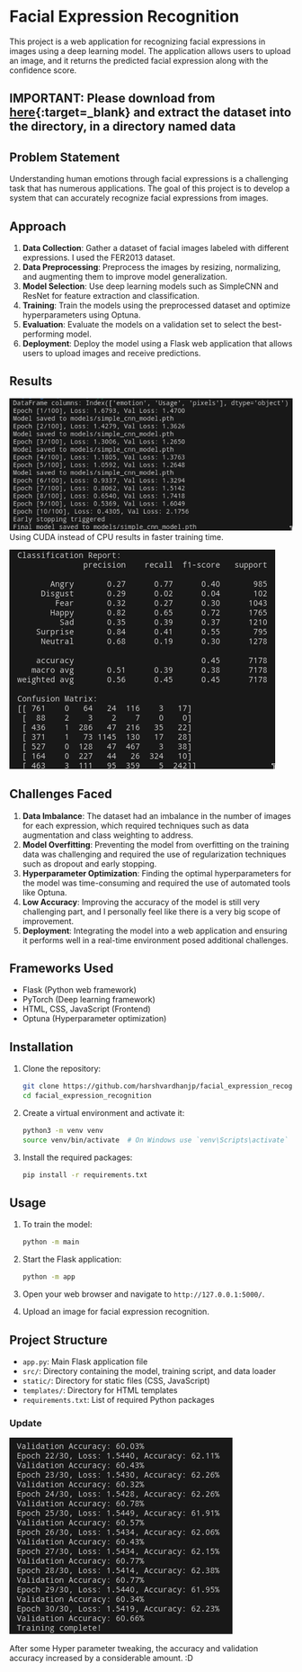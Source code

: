# Facial Expression Recognition

This project is a web application for recognizing facial expressions in images using a deep learning model. The application allows users to upload an image, and it returns the predicted facial expression along with the confidence score.

## IMPORTANT: **Please download from [here](https://drive.google.com/file/d/1hBmYouP9vpmBGGrCkv8Icv_PB48Cnrsh/view?usp=drive_link){:target=_blank} and extract the dataset into the directory, in a directory named data**

## Problem Statement

Understanding human emotions through facial expressions is a challenging task that has numerous applications. The goal of this project is to develop a system that can accurately recognize facial expressions from images.

## Approach

1. **Data Collection**: Gather a dataset of facial images labeled with different expressions. I used the FER2013 dataset.
2. **Data Preprocessing**: Preprocess the images by resizing, normalizing, and augmenting them to improve model generalization.
3. **Model Selection**: Use deep learning models such as SimpleCNN and ResNet for feature extraction and classification.
4. **Training**: Train the models using the preprocessed dataset and optimize hyperparameters using Optuna.
5. **Evaluation**: Evaluate the models on a validation set to select the best-performing model.
6. **Deployment**: Deploy the model using a Flask web application that allows users to upload images and receive predictions.

## Results

![Training Log](git-img/swappy-20241213-024501.png)
Using CUDA instead of CPU results in faster training time.

![Result Scores](git-img/swappy-20241213-023814.png)

## Challenges Faced

1. **Data Imbalance**: The dataset had an imbalance in the number of images for each expression, which required techniques such as data augmentation and class weighting to address.
2. **Model Overfitting**: Preventing the model from overfitting on the training data was challenging and required the use of regularization techniques such as dropout and early stopping.
3. **Hyperparameter Optimization**: Finding the optimal hyperparameters for the model was time-consuming and required the use of automated tools like Optuna.
4. **Low Accuracy**: Improving the accuracy of the model is still very challenging part, and I personally feel like there is a very big scope of improvement.
5. **Deployment**: Integrating the model into a web application and ensuring it performs well in a real-time environment posed additional challenges.

## Frameworks Used

- Flask (Python web framework)
- PyTorch (Deep learning framework)
- HTML, CSS, JavaScript (Frontend)
- Optuna (Hyperparameter optimization)

## Installation

1. Clone the repository:

    ```bash
    git clone https://github.com/harshvardhanjp/facial_expression_recognition.git
    cd facial_expression_recognition
    ```

2. Create a virtual environment and activate it:

    ```bash
    python3 -m venv venv
    source venv/bin/activate  # On Windows use `venv\Scripts\activate`
    ```

3. Install the required packages:

    ```bash
    pip install -r requirements.txt
    ```


## Usage
1. To train the model:
    ```bash
    python -m main
    ```

2. Start the Flask application:

    ```bash
    python -m app
    ```

3. Open your web browser and navigate to `http://127.0.0.1:5000/`.

4. Upload an image for facial expression recognition.

## Project Structure

- `app.py`: Main Flask application file
- `src/`: Directory containing the model, training script, and data loader
- `static/`: Directory for static files (CSS, JavaScript)
- `templates/`: Directory for HTML templates
- `requirements.txt`: List of required Python packages

### Update

![Updated Results](git-img/swappy-20241216-032208.png)

After some Hyper parameter tweaking, the accuracy and validation accuracy increased by a considerable amount. :D
